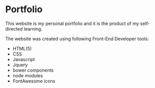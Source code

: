 # Portfolio 
This website is my personal portfolio and it is the product of my self-directed learning.

The website was created using following Front-End Developer tools:
* HTML(5)
* CSS 
* Javascript
* Jquery
* bower components
* node modules
* FontAwesome icons

